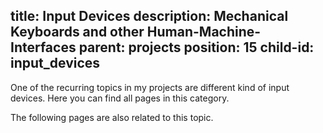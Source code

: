 title: Input Devices
description: Mechanical Keyboards and other Human-Machine-Interfaces
parent: projects
position: 15
child-id: input_devices
---

One of the recurring topics in my projects are different kind of input devices.
Here you can find all pages in this category.

<!--%
printInputDevicesMenu()
%-->

The following pages are also related to this topic.

<!--%
printInputDevicesRelatedMenu()
%-->
